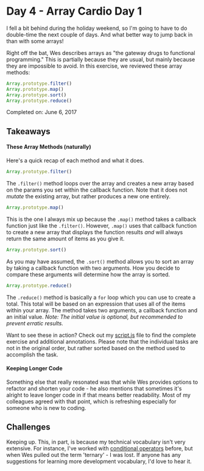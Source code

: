 # Day 4 - Array Cardio Day 1
I fell a bit behind during the holiday weekend, so I'm going to have to do double-time the next couple of days. And what better way to jump back in than with some arrays!

Right off the bat, Wes describes arrays as "the gateway drugs to functional programming." This is partially because they are usual, but mainly because they are impossible to avoid. In this exercise, we reviewed these array methods:

``` JavaScript
Array.prototype.filter()
Array.prototype.map()
Array.prototype.sort()
Array.prototype.reduce()
```

Completed on: June 6, 2017

## Takeaways

#### These Array Methods (naturally)
Here's a quick recap of each method and what it does.

``` JavaScript
Array.prototype.filter()
```
The ```.filter()``` method loops over the array and creates a new array based on the params you set within the callback function. Note that it does not _mutate_ the existing array, but rather produces a new one entirely.

``` JavaScript
Array.prototype.map()
```
This is the one I always mix up because the ```.map()``` method takes a callback function just like the ```.filter()```. However, ```.map()``` uses that callback function to create a new array that displays the function results _and_ will always return the same amount of items as you give it.

``` JavaScript
Array.prototype.sort()
```
As you may have assumed, the ```.sort()``` method allows you to sort an array by taking a callback function with two arguments. How you decide to compare these arguments will determine how the array is sorted.

``` JavaScript
Array.prototype.reduce()
```
The ```.reduce()``` method is basically a ```for``` loop which you can use to create a total. This total will be based on an expression that uses all of the items within your array. The method takes two arguments, a callback function and an initial value. _Note: The initial value is optional, but recommended to prevent erratic results._

Want to see these in action? Check out my [script.js](https://github.com/stranskycaro/JavaScript30/blob/master/Challenges/04%20-%20Array%20Cardio%20Day%201/script.js) file to find the complete exercise and additional annotations. Please note that the individual tasks are not in the original order, but rather sorted based on the method used to accomplish the task.

#### Keeping Longer Code
Something else that really resonated was that while Wes provides options to refactor and shorten your code - he also mentions that sometimes it's alright to leave longer code in if that means better readability. Most of my colleagues agreed with that point, which is refreshing especially for someone who is new to coding.

## Challenges

Keeping up. This, in part, is because my technical vocabulary isn't very extensive. For instance, I've worked with [conditional operators](https://developer.mozilla.org/en/docs/Web/JavaScript/Reference/Operators/Conditional_Operator) before, but when Wes pulled out the term 'ternary' - I was lost. If anyone has any suggestions for learning more development vocabulary, I'd love to hear it.
